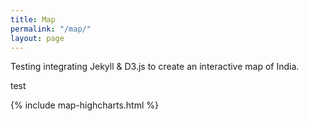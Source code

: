 ```yaml
---
title: Map
permalink: "/map/"
layout: page
---
```


Testing integrating Jekyll & D3.js to create an interactive map of India.

test

<div id="mapContainer"></div>

<!-- {% include india-base-map.html %} -->
<script src="//code.jquery.com/jquery-3.1.0.min.js"></script>
{% include map-highcharts.html %}
<script src="{{ "/assets/js/map-generator.js" | relative_url }}"></script>